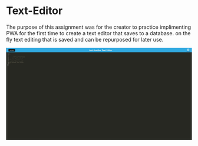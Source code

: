 # Text-Editor
The purpose of this assignment was for the creator to practice implimenting PWA for the first time to create a text editor that saves to a database. on the fly text editing that is saved and can be repurposed for later use.

![img](Capture.PNG)
